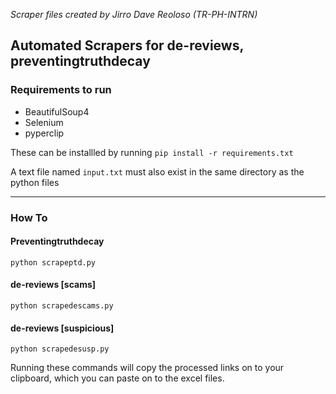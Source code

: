 *Scraper files created by Jirro Dave Reoloso (TR-PH-INTRN)*



## Automated Scrapers for de-reviews, preventingtruthdecay

### Requirements to run

- BeautifulSoup4
- Selenium
- pyperclip

These can be installled by running `pip install -r requirements.txt`

A text file named `input.txt` must also exist in the same directory as the python files

---------------------------------------------------------

### How To

#### Preventingtruthdecay
`python scrapeptd.py`

#### de-reviews [scams]
`python scrapedescams.py`

#### de-reviews [suspicious]
`python scrapedesusp.py`

Running these commands will copy the processed links on to your clipboard, which you can paste on to the excel files.
